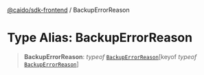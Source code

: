 [@caido/sdk-frontend](../index.md) / BackupErrorReason

# Type Alias: BackupErrorReason

> **BackupErrorReason**: *typeof* [`BackupErrorReason`](../variables/BackupErrorReason.md)\[keyof *typeof* [`BackupErrorReason`](../variables/BackupErrorReason.md)\]
